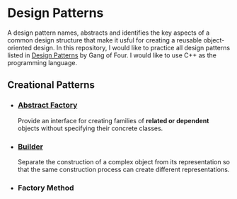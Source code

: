 # Design Patterns

A design pattern names, abstracts and identifies the key aspects of a common design structure that make it usful for creating a reusable object-oriented design. In this repository, I would like to practice all design patterns listed in [Design Patterns](https://books.google.com/books/about/Design_Patterns.html?id=6oHuKQe3TjQC&printsec=frontcover&source=kp_read_button#v=onepage&q&f=false) by Gang of Four. I would like to use C++ as the programming language.

## Creational Patterns

* ### [Abstract Factory](./abstract_factory/)
    Provide an interface for creating families of __related or dependent__ objects without specifying their concrete classes.
* ### [Builder](./builder/)
    Separate the construction of a complex object from its representation so that the same construction process can create different representations.
* ### Factory Method